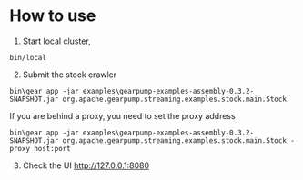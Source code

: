 How to use
===================
1. Start local cluster, 
  ```
  bin/local
  ```
2. Submit the stock crawler
  ```
  bin\gear app -jar examples\gearpump-examples-assembly-0.3.2-SNAPSHOT.jar org.apache.gearpump.streaming.examples.stock.main.Stock
  ```
  
  If you are behind  a proxy, you need to set the proxy address
  ```
  bin\gear app -jar examples\gearpump-examples-assembly-0.3.2-SNAPSHOT.jar org.apache.gearpump.streaming.examples.stock.main.Stock -proxy host:port
  ```
  
3. Check the UI
  http://127.0.0.1:8080  
  
